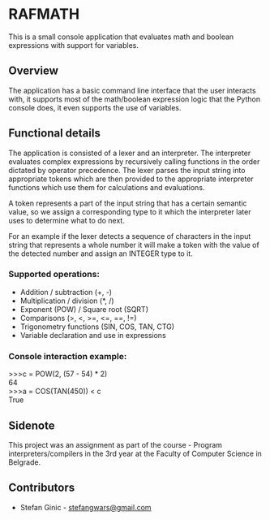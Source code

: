 # RAFMATH
This is a small console application that evaluates math and boolean expressions with support for variables.

## Overview
The application has a basic command line interface that the user interacts with, it supports most of the math/boolean expression logic that the Python console does, it even supports the use of variables.

## Functional details
The application is consisted of a lexer and an interpreter. The interpreter evaluates complex expressions by recursively calling functions in the order dictated by operator precedence. The lexer parses the input string into appropriate tokens which are then provided to the appropriate interpreter functions which use them for calculations and evaluations. 

A token represents a part of the input string that has a certain semantic value, so we assign a corresponding type to it which the interpreter later uses to determine what to do next.

For an example if the lexer detects a sequence of characters in the input string that represents a whole number it will make a token with the value of the detected number and assign an INTEGER type to it.

### Supported operations:
* Addition / subtraction (+, -)
* Multiplication / division (*, /)
* Exponent (POW) / Square root (SQRT)
* Comparisons (>, <, >=, <=, ==, !=)
* Trigonometry functions (SIN, COS, TAN, CTG)
* Variable declaration and use in expressions

### Console interaction example:
\>>>c = POW(2, (57 - 54) * 2)<br>
64<br>
\>>>a = COS(TAN(450)) < c<br>
True<br>

## Sidenote
This project was an assignment as part of the course - Program interpreters/compilers in the 3rd year at the Faculty of Computer Science in Belgrade.

## Contributors
- Stefan Ginic - <stefangwars@gmail.com>
